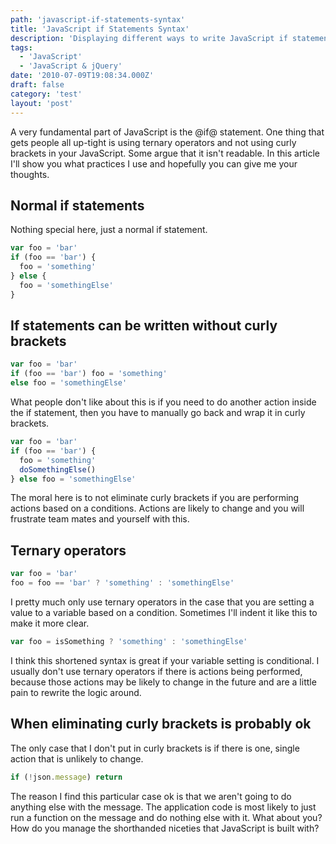 ```yaml
---
path: 'javascript-if-statements-syntax'
title: 'JavaScript if Statements Syntax'
description: 'Displaying different ways to write JavaScript if statements.'
tags:
  - 'JavaScript'
  - 'JavaScript & jQuery'
date: '2010-07-09T19:08:34.000Z'
draft: false
category: 'test'
layout: 'post'
---
```


A very fundamental part of JavaScript is the @if@ statement. One thing that gets people all up-tight is using ternary operators and not using curly brackets in your JavaScript. Some argue that it isn't readable. In this article I'll show you what practices I use and hopefully you can give me your thoughts.

## Normal if statements

Nothing special here, just a normal if statement.

```js
var foo = 'bar'
if (foo == 'bar') {
  foo = 'something'
} else {
  foo = 'somethingElse'
}
```

## If statements can be written without curly brackets

```js
var foo = 'bar'
if (foo == 'bar') foo = 'something'
else foo = 'somethingElse'
```

What people don't like about this is if you need to do another action inside the if statement, then you have to manually go back and wrap it in curly brackets.

```js
var foo = 'bar'
if (foo == 'bar') {
  foo = 'something'
  doSomethingElse()
} else foo = 'somethingElse'
```

The moral here is to not eliminate curly brackets if you are performing actions based on a conditions. Actions are likely to change and you will frustrate team mates and yourself with this.

## Ternary operators

```js
var foo = 'bar'
foo = foo == 'bar' ? 'something' : 'somethingElse'
```

I pretty much only use ternary operators in the case that you are setting a value to a variable based on a condition. Sometimes I'll indent it like this to make it more clear.

```js
var foo = isSomething ? 'something' : 'somethingElse'
```

I think this shortened syntax is great if your variable setting is conditional. I usually don't use ternary operators if there is actions being performed, because those actions may be likely to change in the future and are a little pain to rewrite the logic around.

## When eliminating curly brackets is probably ok

The only case that I don't put in curly brackets is if there is one, single action that is unlikely to change.

```js
if (!json.message) return
```

The reason I find this particular case ok is that we aren't going to do anything else with the message. The application code is most likely to just run a function on the message and do nothing else with it. What about you? How do you manage the shorthanded niceties that JavaScript is built with?
